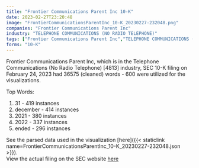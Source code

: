 ```yaml
---
title: "Frontier Communications Parent Inc 10-K"
date: 2023-02-27T23:20:48
image: "FrontierCommunicationsParentInc_10-K_20230227-232048.png"
companies: "Frontier Communications Parent Inc"
industry: "TELEPHONE COMMUNICATIONS (NO RADIO TELEPHONE)"
tags: ["Frontier Communications Parent Inc","TELEPHONE COMMUNICATIONS (NO RADIO TELEPHONE)","02-24-2023","10-K"]
forms: "10-K"
---
```

Frontier Communications Parent Inc, which is in the Telephone Communications (No Radio Telephone) [4813] industry, SEC 10-K filing on February 24, 2023 had 36575 (cleaned) words - 600 were utilized for the visualizations.

Top Words:
1. 31 - 419 instances
2. december - 414 instances
3. 2021 - 380 instances
4. 2022 - 337 instances
5. ended - 296 instances


See the parsed data used in the visualization [here]({{< staticlink name=FrontierCommunicationsParentInc_10-K_20230227-232048.json >}}).  
View the actual filing on the SEC website [here](https://www.sec.gov/Archives/edgar/data/20520/0001562762-23-000055.txt)